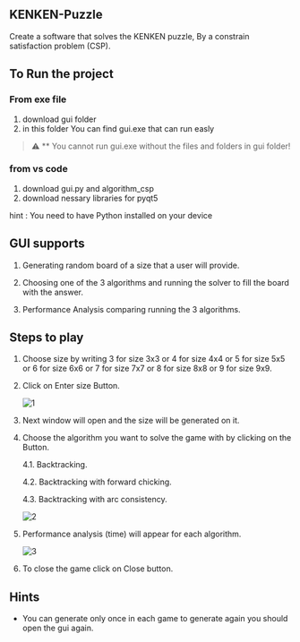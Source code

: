 ## KENKEN-Puzzle

Create a software that solves the KENKEN puzzle, By a constrain satisfaction problem (CSP).

## To Run the project 
### From exe file 
1. download gui folder 
2. in this folder You can find gui.exe that can run easly 

> :warning: ** You cannot run gui.exe without the files and folders in gui folder!

### from vs code
1. download gui.py and algorithm_csp
2. download nessary libraries for pyqt5 

hint : You need to have Python installed on your device
 
## GUI supports
 
  1. Generating random board of a size that a user will provide.
  
  2. Choosing one of the 3 algorithms and running the solver to fill the board with the answer.

  3. Performance Analysis comparing running the 3 algorithms. 
 
## Steps to play

1. Choose size by writing 3 for size 3x3 or 4 for size 4x4 or 5 for size 5x5 or 6 for size 6x6 or 7 for size 7x7 or 8 for size 8x8 or 9 for size 9x9.

2. Click on Enter size Button. 

   ![1](https://user-images.githubusercontent.com/73905180/171941869-34a95714-7da2-4831-b4cd-0171f36bdfdb.PNG)

3. Next window will open and the size will be generated on it.
 
4. Choose the algorithm you want to solve the game with by clicking on the Button. 
 
   4.1. Backtracking. 
   
   4.2. Backtracking with forward chicking.
   
   4.3. Backtracking with arc consistency.
   
   ![2](https://user-images.githubusercontent.com/73905180/171942113-94c5437c-207b-42ab-985b-993e373a09a3.PNG)

 5. Performance analysis (time) will appear for each algorithm. 
 
    ![3](https://user-images.githubusercontent.com/73905180/171942645-8b17e2b8-a0bf-4294-a843-cb111666a336.PNG)

 6. To close the game click on Close button.
 
 ## Hints 
 
 * You can generate only once in each game to generate again you should open the gui again.

